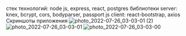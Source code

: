 стек технологий:
node js, express, react, postgres
библиотеки
server: knex, bcrypt, cors, bodyparser, passport js
client: react-bootstrap, axios
Скриншоты приложения
![photo_2022-07-26_03-03-01 (2)](https://user-images.githubusercontent.com/104410445/182614489-a319e527-97a7-4370-93f2-69f00496c6e6.jpg)
![photo_2022-07-26_03-03-01](https://user-images.githubusercontent.com/104410445/182614495-531f4dd6-26a4-4fb3-8262-ff72ba615c1b.jpg)
![photo_2022-07-26_03-03-00](https://user-images.githubusercontent.com/104410445/182614497-4bc1ffed-729a-4c69-a403-21a380d2bb16.jpg)

